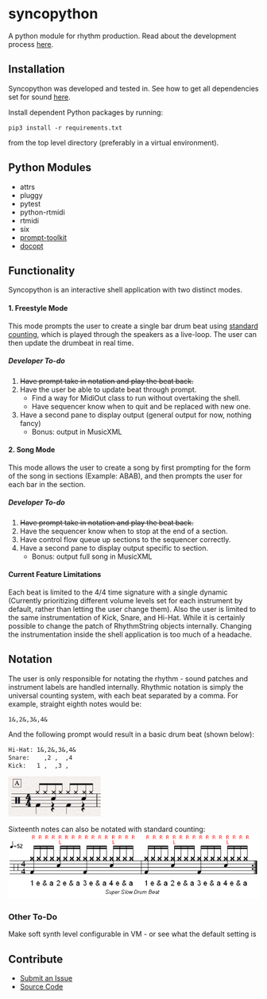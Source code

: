 # syncopython
A python module for rhythm production.
Read about the development process [here](https://syncopython.blog/).

## Installation
Syncopython was developed and tested in.
See how to get all dependencies set for sound [here](https://github.com/ndtallant/syncopython/blob/master/get_sound.md).

Install dependent Python packages by running:

```
pip3 install -r requirements.txt
```

from the top level directory (preferably in a virtual environment).

## Python Modules

* attrs
* pluggy
* pytest
* python-rtmidi
* rtmidi
* six
* [prompt-toolkit](https://python-prompt-toolkit.readthedocs.io/en/master/index.html)
* [docopt](http://docopt.org/)   

## Functionality
Syncopython is an interactive shell application with two distinct modes.  

#### 1. Freestyle Mode
This mode prompts the user to create a single bar drum beat using [standard counting](#notation), which is played through the speakers as a live-loop. The user can then update the drumbeat in real time.

##### Developer To-do
1. ~~Have prompt take in notation and play the beat back.~~
2. Have the user be able to update beat through prompt.
    - Find a way for MidiOut class to run without overtaking the shell.
    - Have sequencer know when to quit and be replaced with new one.
3. Have a second pane to display output (general output for now, nothing fancy)
    - Bonus: output in MusicXML

#### 2. Song Mode
This mode allows the user to create a song by first prompting for the form of the song in sections (Example: ABAB), and then prompts the user for each bar in the section.

##### Developer To-do
1. ~~Have prompt take in notation and play the beat back.~~
2. Have the sequencer know when to stop at the end of a section.
3. Have control flow queue up sections to the sequencer correctly.
4. Have a second pane to display output specific to section.
    - Bonus: output full song in MusicXML

#### Current Feature Limitations
Each beat is limited to the 4/4 time signature with a single dynamic (Currently prioritizing different volume levels set for each instrument by default, rather than letting the user change them). Also the user is limited to the same instrumentation of Kick, Snare, and Hi-Hat. While it is certainly possible to change the patch of RhythmString objects internally. Changing the instrumentation inside the shell application is too much of a headache.

## Notation
The user is only responsible for notating the rhythm - sound patches and instrument labels are handled internally.
Rhythmic notation is simply the universal counting system, with each beat separated by a comma. For example, straight eighth notes would be:

```
1&,2&,3&,4&
```

And the following prompt would result in a basic drum beat (shown below):

```
Hi-Hat: 1&,2&,3&,4&
Snare:    ,2 ,  ,4
Kick:   1 ,  ,3 ,
```
![ ](drum_beat.png)

Sixteenth notes can also be notated with standard counting:
![ ](16th.png)


### Other To-Do
Make soft synth level configurable in VM - or see what the default setting is

Contribute
---------
- [Submit an Issue](https://github.com/ndtallant/syncopython/issues)
- [Source Code](https://github.com/ndtallant/syncopython)
